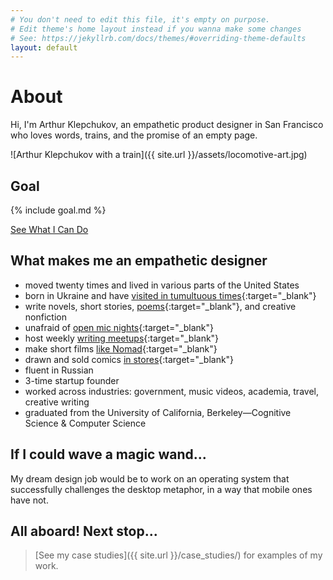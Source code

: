 ```yaml
---
# You don't need to edit this file, it's empty on purpose.
# Edit theme's home layout instead if you wanna make some changes
# See: https://jekyllrb.com/docs/themes/#overriding-theme-defaults
layout: default
---
```


# About

Hi, I'm Arthur Klepchukov, an empathetic product designer in San Francisco who loves words, trains, and the promise of an empty page.

![Arthur Klepchukov with a train]({{ site.url }}/assets/locomotive-art.jpg)

## Goal

{% include goal.md %}

[See What I Can Do](/case_studies/)

## What makes me an empathetic designer
* moved twenty times and lived in various parts of the United States
* born in Ukraine and have [visited in tumultuous times](https://arsenalofwords.com/2014/02/23/maidan-morning/){:target="_blank"}
* write novels, short stories, [poems](https://arsenalofwords.com/projects/blinks-of-awe/){:target="_blank"}, and creative nonfiction
* unafraid of [open mic nights](https://twitter.com/KarlyCaserza/status/832810955759181824){:target="_blank"}
* host weekly [writing meetups](https://www.meetup.com/shutupandwriteSFO/events/238801698/){:target="_blank"}
* make short films [like Nomad](https://vimeo.com/84480973){:target="_blank"}
* drawn and sold comics [in stores](http://fantasticcomics.net/){:target="_blank"}
* fluent in Russian
* 3-time startup founder
* worked across industries: government, music videos, academia, travel, creative writing
* graduated from the University of California, Berkeley—Cognitive Science & Computer Science

## If I could wave a magic wand...
My dream design job would be to work on an operating system that successfully challenges the desktop metaphor, in a way that mobile ones have not. 

## All aboard! Next stop...

> [See my case studies]({{ site.url }}/case_studies/) for examples of my work.